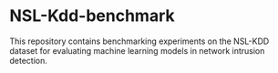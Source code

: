 # NSL-Kdd-benchmark
This repository contains benchmarking experiments on the NSL-KDD dataset for evaluating machine learning models in network intrusion detection.
